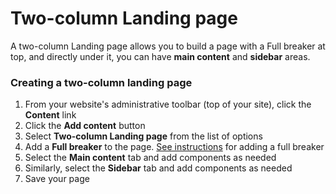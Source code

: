 # Two-column Landing page

A two-column Landing page allows you to build a page with a Full breaker at top, and directly under it, you can have **main content** and **sidebar** areas.

### Creating a two-column landing page

1. From your website's administrative toolbar (top of your site), click the **Content** link
2. Click the **Add content** button
3. Select **Two-column Landing page** from the list of options
4. Add a **Full breaker** to the page. [See instructions](../components/full-breaker.md) for adding a full breaker
5. Select the **Main content** tab and add components as needed
6. Similarly, select the **Sidebar** tab and add components as needed
7. Save your page
